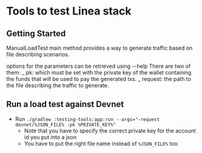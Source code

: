 # Tools to test Linea stack
## Getting Started

ManualLoadTest main method provides a way to generate traffic based on file describing scenarios.

options for the parameters can be retrieved using --help
There are two of them:
 _ pk: which must be set with the private key of the wallet containing the funds that will be used
to pay the generated txs.
 _ request: the path to the file describing the traffic to generate.

## Run a load test against Devnet
* Run `./gradlew :testing-tools:app:run --args="-request devnet/%JSON_FILE% -pk %PRIVATE_KEY%"`
  * Note that you have to specify the correct private key for the account id you put into a json
  * You have to put the right file name instead of `%JSON_FILE%` too
